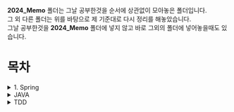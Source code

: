
**2024_Memo** 폴더는 그날 공부한것을 순서에 상관없이 모아놓은 폴더입니다.  
그 외 다른 폴더는 위를 바탕으로 제 기준대로 다시 정리를 해놓았습니다.  
그날 공부한것을 **2024_Memo** 폴더에 넣지 않고 바로 그외의 폴더에 넣어놓을때도 있습니다.  

# 목차

<details>
<summary>1. Spring</summary>

- **Spring IOC**
    - [IOC 1](/Spring/Spring_IOC/IOC.md)
    - [IOC 2](/Spring/Spring_IOC/IOC2.md) **미완성**
    - [팩토리 빈 vs 빈 팩토리](/Spring/Spring_IOC/팩토리빈vs빈팩토리.md)
    - [Dependency Injection](/Spring/Spring_IOC/DependencyInjection.md)
    - [Instantiation Bean](/Spring/Spring_IOC/Instantiation_Bean.md)
- **AopAllience**
    - [델리게이트 정리](/Spring/AopAllience/델리게이트%20정리.md)
    - [동적 바인딩과 정적 바인딩](/Spring/AopAllience/동적바인딩%20과%20정적바인딩.md
    - **SpringAop**
        - [Aop1](/Spring/AopAllience/SpringAop/Aop1.md)
        - [Aop2](/Spring/AopAllience/SpringAop/Aop2.md)
        - [Introduction](/Spring/AopAllience/SpringAop/Introduction.md)  
    - **Aspectj**  
        - [Pointcut_And_methodmatches](/Spring/AopAllience/Aspectj/Pointcut_And_methodmatches.md))
    - **Java Dynamin Classes**
        - [Criteria_For_The_ProxyTargetClass](/Spring/AopAllience/JavaDynamicProxyClasses/Criteria_For_The_ProxyTargetClass.md)
        - [InvocationHandler](/Spring/AopAllience/JavaDynamicProxyClasses/InvocationHandler.md)
        - [JavaDynamicProxy](/Spring/AopAllience/JavaDynamicProxyClasses/JavaDynamicProxy.md)
        - [Serialization AND Methods Duplicated in Multiple Proxy Interfaces](/Spring/AopAllience/JavaDynamicProxyClasses/Serialization%20AND%20Methods%20Duplicated%20in%20Multiple%20Proxy%20Interfaces.md)        
        - [클래스 로딩과 관련된 제약조건](/Spring/AopAllience/JavaDynamicProxyClasses/클래스%20로딩과%20관련된%20제약조건.md)
- **JDBC**
    - [Transaction](/Spring/JDBC/Transaction.md)


</details>

<details>
<summary>JAVA</summary>

- **Refliection** 
    - [Non-reflective vs reflective](/JAVA/Refliection/Non-reflective%20vs%20reflective.md)
    - [reflection(Methods)](/JAVA/Refliection/reflection(Methods).md)

> 리플렉션 파트의 설명은 아직 준비가 되어있지 않습니다 빠르게 완성하겠습니다.

</details>

<details>
<summary>TDD</summary>

- [TDD](/TDD/TDD.md)

- **Mockito**
    - [Mockito](/TDD/Mockito/Mockito.md)
    - [Mockito 와 DynamicProxy의 차이](/TDD/Mockito/Mockito%20와%20Dynamic%20Proxy%20차이.md)

> TDD 파티는 아직 공부중 입니다.
</details>
